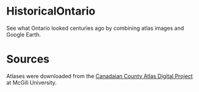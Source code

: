 # HistoricalOntario
See what Ontario looked centuries ago by combining atlas images and Google Earth.

# Sources
Atlases were downloaded from the [Canadaian County Atlas Digital Project](https://digital.library.mcgill.ca/countyatlas/default.htm) at McGill University.
